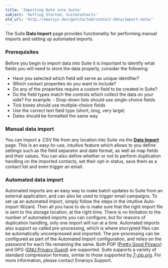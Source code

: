 ```yaml
---
title: 'Importing Data into Suite'
subject: 'Getting Started, SuiteContacts'
old_url: 'http://emarsys.dev/getstarted/contact-data/import-data/'
---
```


The Suite **Data Import** page provides functionality for performing manual imports and setting up automated imports.

### Prerequisites

 Before you begin to import data into Suite it is important to identify what fields you will need to store the data properly, consider the following:

- Have you selected which field will serve as unique identifier?
- Which contact properties do you want to include?
- Do any of the properties require a custom field to be created in Suite?
- Do the field types match the controls which collect the data on your side? For example: - Drop-down lists should use single-choice fields
- Tick boxes should use multiple-choice fields
- Use the correct text field type (short, long, very large)
- Dates should be formatted the same way

### Manual data import

 You can import a .CSV file from any location into Suite via the [**Data Import**](/Suite/manual-import.md "Manually Importing Contacts") page. This is an easy-to-use, intuitive feature which allows to you define settings such as the field separator and date format, as well as map fields and their values. You can also define whether or not to perform duplication handling on the imported contacts, set their opt-in status, save them as a contact list and even trigger an email.

### Automated data import

 Automated imports are an easy way to make batch updates to Suite from an external application, and can also be used to trigger email campaigns. To set up an automated import, simply follow the steps in the intuitive Auto-import Wizard. Then all you have to do is make sure that the right import file is sent to the storage location, at the right time. There is no limitation to the number of automated imports you can configure, but for reasons of duplication handling, only one import will run at a time. Automated imports also support so called pre-processing, which is where encrypted files can be automatically uncompressed and imported. The pre-processing can be configured as part of the Automated Import configuration, and relies on the password for each file remaining the same. Both PGP ([Pretty Good Privacy](https://en.wikipedia.org/wiki/Pretty_Good_Privacy)) and GPG ([GNU Privacy Guard](https://en.wikipedia.org/wiki/GNU_Privacy_Guard)) are supported. Suite supports a variety of standard compression formats, similar to those supported by[ 7-zip.org](http://www.7-zip.org/). For more information, please contact Emarsys Support.